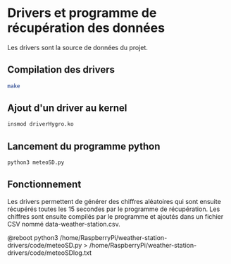 # Drivers et programme de récupération des données

Les drivers sont la source de données du projet.

## Compilation des drivers

```bash
make
```

## Ajout d'un driver au kernel

```bash
insmod driverHygro.ko
```

## Lancement du programme python

```bash
python3 meteoSD.py
```


## Fonctionnement

Les drivers permettent de générer des chiffres aléatoires qui sont ensuite récupérés toutes les 15 secondes par le programme de récupération.
Les chiffres sont ensuite compilés par le programme et ajoutés dans un fichier CSV nommé data-weather-station.csv.

@reboot python3 /home/RaspberryPi/weather-station-drivers/code/meteoSD.py > /home/RaspberryPi/weather-station-drivers/code/meteoSDlog.txt



